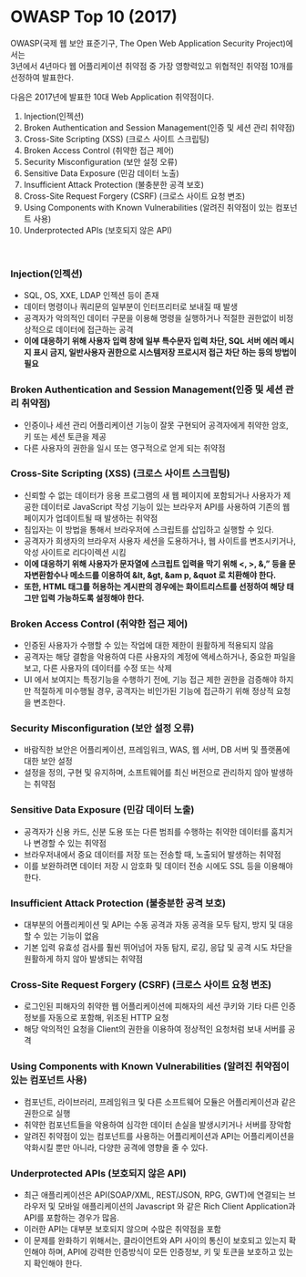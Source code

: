 # OWASP Top 10 (2017)

OWASP(국제 웹 보안 표준기구, The Open Web Application Security Project)에서는<br> 
3년에서 4년마다 웹 어플리케이션 취약점 중 가장 영향력있고 위협적인 취약점 10개를 선정하여 발표한다.

다음은 2017년에 발표한 10대 Web Application 취약점이다.

1. Injection(인젝션)
2. Broken Authentication and Session Management(인증 및 세션 관리 취약점)
3. Cross-Site Scripting (XSS) (크로스 사이트 스크립팅)
4. Broken Access Control (취약한 접근 제어)
5. Security Misconfiguration (보안 설정 오류)
6. Sensitive Data Exposure (민감 데이터 노출)
7. Insufficient Attack Protection (불충분한 공격 보호)
8. Cross-Site Request Forgery (CSRF) (크로스 사이트 요청 변조)
9. Using Components with Known Vulnerabilities (알려진 취약점이 있는 컴포넌트 사용)
10. Underprotected APIs (보호되지 않은 API)

<br>

### Injection(인젝션)
* SQL, OS, XXE, LDAP 인젝션 등이 존재
* 데이터 명령이나 쿼리문의 일부분이 인터프리터로 보내질 때 발생
* 공격자가 악의적인 데이터 구문을 이용해 명령을 실행하거나 적절한 권한없이 비정상적으로 데이터에 접근하는 공격
* **이에 대응하기 위해 사용자 입력 창에 일부 특수문자 입력 차단, SQL 서버 에러 메시지 표시 금지, 일반사용자 권한으로 시스템저장 프로시저 접근 차단 하는 등의 방법이 필요**

### Broken Authentication and Session Management(인증 및 세션 관리 취약점)
* 인증이나 세션 관리 어플리케이션 기능이 잘못 구현되어 공격자에게 취약한 암호, 키 또는 세션 토큰을 제공
* 다른 사용자의 권한을 일시 또는 영구적으로 얻게 되는 취약점

### Cross-Site Scripting (XSS) (크로스 사이트 스크립팅)
* 신뢰할 수 없는 데이터가 응용 프로그램의 새 웹 페이지에 포함되거나 사용자가 제공한 데이터로 JavaScript 작성 기능이 있는 브라우저 API를 사용하여 기존의 웹 페이지가 업데이트될 때 발생하는 취약점
* 침입자는 이 방법을 통해서 브라우저에 스크립트를 삽입하고 실행할 수 있다.
* 공격자가 희생자의 브라우저 사용자 세션을 도용하거나, 웹 사이트를 변조시키거나, 악성 사이트로 리다이렉션 시킴
* **이에 대응하기 위해 사용자가 문자열에 스크립트 입력을 막기 위해 <, >, &,” 등을 문자변환함수나 메소드를 이용하여 &lt,  &gt, &am p, &quot 로 치환해야 한다.**
* **또한, HTML 태그를 허용하는 게시판의 경우에는 화이트리스트를 선정하여 해당 태그만 입력 가능하도록 설정해야 한다.**

### Broken Access Control (취약한 접근 제어)
* 인증된 사용자가 수행할 수 있는 작업에 대한 제한이 원활하게 적용되지 않음
* 공격자는 해당 결함을 악용하여 다른 사용자의 계정에 액세스하거나, 중요한 파일을 보고, 다른 사용자의 데이터를 수정 또는 삭제
* UI 에서 보여지는 특정기능을 수행하기 전에, 기능 접근 제한 권한을 검증해야 하지만 적절하게 미수행될 경우, 공격자는 비인가된 기능에 접근하기 위해 정상적 요청을 변조한다.

### Security Misconfiguration (보안 설정 오류)
* 바람직한 보안은 어플리케이션, 프레임워크, WAS, 웹 서버, DB 서버 및 플랫폼에 대한 보안 설정
* 설정을 정의, 구현 및 유지하며, 소프트웨어를 최신 버전으로 관리하지 않아 발생하는 취약점

### Sensitive Data Exposure (민감 데이터 노출)
* 공격자가 신용 카드, 신분 도용 또는 다른 범죄를 수행하는 취약한 데이터를 훔치거나 변경할 수 있는 취약점
* 브라우저내에서 중요 데이터를 저장 또는 전송할 때, 노출되어 발생하는 취약점
* 이를 보완하려면 데이터 저장 시 암호화 및 데이터 전송 시에도 SSL 등을 이용해야 한다.

### Insufficient Attack Protection (불충분한 공격 보호)
* 대부분의 어플리케이션 및 API는 수동 공격과 자동 공격을 모두 탐지, 방지 및 대응할 수 있는 기능이 없음
* 기본 입력 유효성 검사를 훨씬 뛰어넘어 자동 탐지, 로깅, 응답 및 공격 시도 차단을 원활하게 하지 않아 발생되는 취약점

### Cross-Site Request Forgery (CSRF) (크로스 사이트 요청 변조)
* 로그인된 피해자의 취약한 웹 어플리케이션에 피해자의 세션 쿠키와 기타 다른 인증 정보를 자동으로 포함해, 위조된 HTTP 요청
* 해당 악의적인 요청을 Client의 권한을 이용하여 정상적인 요청처럼 보내 서버를 공격

### Using Components with Known Vulnerabilities (알려진 취약점이 있는 컴포넌트 사용)
* 컴포넌트, 라이브러리, 프레임워크 및 다른 소프트웨어 모듈은 어플리케이션과 같은 권한으로 실행
* 취약한 컴포넌트들을 악용하여 심각한 데이터 손실을 발생시키거나 서버를 장악함
* 알려진 취약점이 있는 컴포넌트를 사용하는 어플리케이션과 API는 어플리케이션을 악화시킬 뿐만 아니라, 다양한 공격에 영향을 줄 수 있다.

### Underprotected APIs (보호되지 않은 API)
* 최근 애플리케이션은 API(SOAP/XML, REST/JSON, RPG, GWT)에 연결되는 브라우저 및 모바일 애플리케이션의 Javascript 와 같은 Rich Client Application과 API를 포함하는 경우가 많음.
* 이러한 API는 대부분 보호되지 않으며 수많은 취약점을 포함
* 이 문제를 완화하기 위해서는, 클라이언트와 API 사이의 통신이 보호되고 있는지 확인해야 하며, API에 강력한 인증방식이 모든 인증정보, 키 및 토큰을 보호하고 있는지 확인해야 한다.